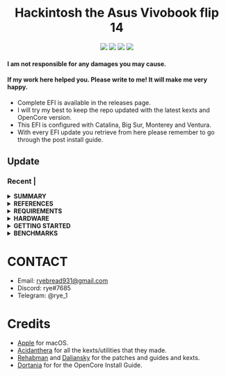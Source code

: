 <h1 align="center">Hackintosh the Asus Vivobook flip 14</h1>

<p align="center">
    <a href="https://www.apple.com/">
        <img src="https://img.shields.io/badge/Catalina-10.15.7-blue.svg"/></a>
    <a href="https://www.apple.com/macos/big-sur/">
        <img src="https://img.shields.io/badge/Big_Sur-11.6.5-blue.svg"></a>
    <a href="https://www.apple.com/macos/monterey/">
        <img src="https://img.shields.io/badge/Monterey-12.3.1-blue"></a>
    <a href="https://github.com/acidanthera/OpenCorePkg">
        <img src="https://img.shields.io/badge/OpenCore-0.8.3-blue"/></a>
</p>

#### I am not responsible for any damages you may cause.

#### If my work here helped you. Please write to me! It will make me very happy.

- Complete EFI is available in the releases page.
- I will try my best to keep the repo updated with the latest kexts and OpenCore version.
- This EFI is configured with Catalina, Big Sur, Monterey and Ventura.
- With every EFI update you retrieve from here please remember to go through the post install guide.  

## Update

### Recent |

<details>
<summary><strong> SUMMARY </strong></summary>
<br>

> ### Non-Fuctional

| Feature                              | Status | Dependency          |
| :----------------------------------- | ------ | ------------------- |
| Fingerprint Reader                   | ❌   | `DISABLED` in BIOS to save power. |

> ### Video and Audio

| Feature                              | Status | Dependency          |
| :----------------------------------- | ------ | ------------------- |
| Full Graphics Accleration (QE/CI)    | ✅   | `WhateverGreen.kext`  |
| Audio                      | ✅   | `AppleALC.kext` with Layout ID = 11|


> ### Power, Charge, Sleep and Hibernation

| Feature                              | Status | Dependency          |
| :----------------------------------- | ------ | ------------------- |
| Battery Percentage Indication        | ✅   | `ECEnabler.kext`            | 
| iGPU Power Management                | ✅   | `XCPM`, enabled by `SSDT-PLUG.aml` |
| Battery Life                         | ✅   |  Similiar to Windows/Linux. |

> ### Input/ Output

| Feature                              | Status | Dependency          |
| :----------------------------------- | ------ | ------------------- |
| WiFi                                 | ✅   | `native`  |
| Bluetooth                            | ✅   | `native`  |
|USB Ports                             | ✅   | `SSDT-EC-USBX-LAPTOP.aml`    |
|SD card reader                           | ✅   | [`RealtekCardReader.kext]`(https://github.com/0xFireWolf/RealtekCardReader) |

> ### Display, TrackPad, TrackPoint, and Keyboard

| Feature                              | Status | Dependency          |
| :----------------------------------- | ------ | ------------------- |
| Brightness Adjustments | ✅  | `WhateverGreen.kext`, `SSDT-PNLF.aml`|
| TrackPad               | ✅  | `VoodooPS2Controller.kext` |
| Built-in Keyboard      | ✅  | `VoodooPS2Controller.kext` |

> ### macOS Continuity

| Feature                              | Status | Dependency          |
| :----------------------------------- | ------ | ------------------- |
| iCloud, iMessage, FaceTime           | ✅   | Whitelisted Apple ID, Valid SMBIOS  |
| AirDrop                              | ✅   | Working  |
| Time Machine                         | ✅   | Native  |

</details>

<details>
<summary><strong> REFERENCES </strong></summary>
<br>

Read these before you start:

- [dortania's Hackintosh guides](https://github.com/dortania).
- [dortania's OpenCore Install Guide](https://dortania.github.io/OpenCore-Install-Guide/).
- [dortania's OpenCore Post Install Guide](https://dortania.github.io/OpenCore-Post-Install/).
- [dortania/ Getting Started with ACPI](https://dortania.github.io/Getting-Started-With-ACPI/).
- [dortania/ opencore multiboot](https://github.com/dortania/OpenCore-Multiboot).

</details>

<details>
<summary><strong> REQUIREMENTS </strong></summary>
<br>

- A macOS machine(optional): to create the macOS installer.
- Flash drive, 32GB or more for monterey and above, and 16gb for Big Sur and below.  
- [ProperTree](https://github.com/corpnewt/ProperTree) if you need to edit plist files on Windows.  
- [MaciASL](https://github.com/acidanthera/MaciASL), for patching ACPI tables and editing ACPI patches.
- [MountEFI](https://github.com/corpnewt/MountEFI) to quickly mount EFI partitions.  
- [IORegistryExplorer](https://developer.apple.com/downloads) 
- Patience and time, especially if this is your first time "hackintoshing".

</details>

<details>
<summary><strong> HARDWARE </strong></summary>
<br>

| Category  | Vivobook flip 14         |
| --------- | ------------------------ |
| CPU       | Intel Core i5-7200U      |
| SSD       | Samsung 870 Evo 250GB    |
| Display   | 14" screen hd 1920x1080p |
| WiFi card | Broadcom 4360ng.        |


</details>

<details>
<summary><strong> GETTING STARTED </strong></summary>
<br>

- Creating a macOS installer: refer to [Dortania's OpenCore Install Guide](https://dortania.github.io/OpenCore-Install-Guide/installer-guide/)

</details>

<details>
<summary><strong> BENCHMARKS </strong></summary>
</br>

- macOS 13.0, EFI OpenCore 0.8.3

| CPU            | Single-Core | Multi-Core |
| :------------- | ----------: | ---------: |
| Geekbench |            725      |       1790 |

| GPU            | OpenCL      | Metal      |
| :------------- | ----------: | ---------: |
| Geekbench     |        4193 |        4035 |
</details>

# CONTACT

- Email: ryebread931@gmail.com
- Discord: rye#7685
- Telegram: @rye_1

# Credits

- [Apple](https://www.apple.com) for macOS.
- [Acidanthera](https://github.com/acidanthera) for all the kexts/utilities that they made.
- [Rehabman](https://github.com/RehabMan) and [Daliansky](https://github.com/daliansky) for the patches and guides and kexts.
- [Dortania](https://github.com/dortania) for for the OpenCore Install Guide.
